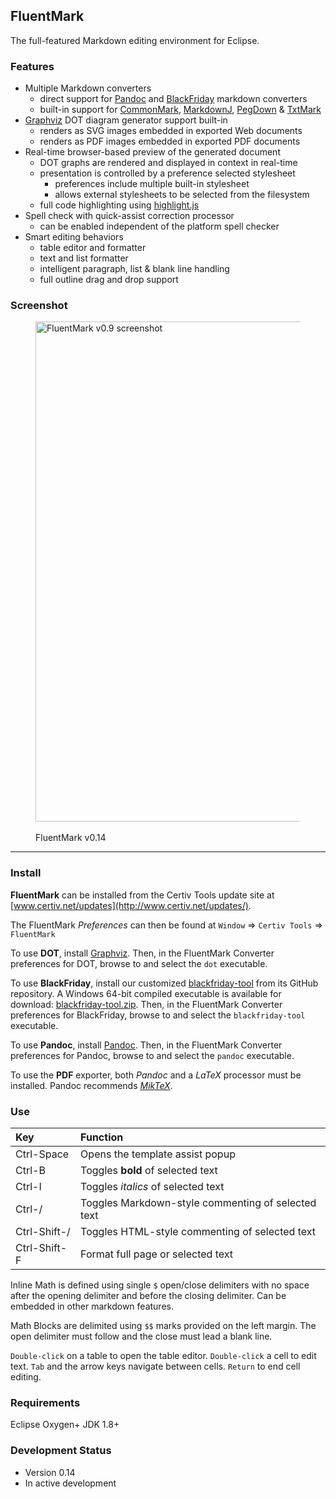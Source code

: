 ## FluentMark

The full-featured Markdown editing environment for Eclipse.

### Features 

+ Multiple Markdown converters
    - direct support for [Pandoc](https://pandoc.org) and
      [BlackFriday](https://github.com/russross/blackfriday) markdown converters
    - built-in support for [CommonMark](https://github.com/jgm/CommonMark),
      [MarkdownJ](https://github.com/myabc/markdownj), 
      [PegDown](https://github.com/sirthias/pegdown) &
      [TxtMark](https://github.com/rjeschke/txtmark)
+ [Graphviz](http://www.graphviz.org/) DOT diagram generator support built-in
    - renders as SVG images embedded in exported Web documents
    - renders as PDF images embedded in exported PDF documents
+ Real-time browser-based preview of the generated document
    - DOT graphs are rendered and displayed in context in real-time
    - presentation is controlled by a preference selected stylesheet
        + preferences include multiple built-in stylesheet
        + allows external stylesheets to be selected from the filesystem
    - full code highlighting using [highlight.js](https://highlightjs.org/)
+ Spell check with quick-assist correction processor
    - can be enabled independent of the platform spell checker
+ Smart editing behaviors
    - table editor and formatter
    - text and list formatter
    - intelligent paragraph, list & blank line handling
    - full outline drag and drop support

### Screenshot

<figure>
<a href="http://www.certiv.net/updates/net.certiv.fluentmark.site/ScreenShot-0.9.png">
	<img src="http://www.certiv.net/updates/net.certiv.fluentmark.site/ScreenShot-0.9.png"
		alt="FluentMark v0.9 screenshot" width="800"></a><br/><br/>
	<figcaption>FluentMark v0.14</figcaption>
</figure>

---

### Install

**FluentMark** can be installed from the Certiv Tools update site at [www.certiv.net/updates](http://www.certiv.net/updates/).

The FluentMark _Preferences_ can then be found at `Window` => `Certiv Tools` => `FluentMark`  

To use **DOT**, install [Graphviz](http://www.graphviz.org/download.php). Then, in 
the FluentMark Converter preferences for DOT, browse to and select the `dot` executable. 


To use **BlackFriday**, install our customized [blackfriday-tool](https://github.com/grosenberg/blackfriday-tool) 
from its GitHub repository. A Windows 64-bit compiled executable is available for 
download: [blackfriday-tool.zip](http://www.certiv.net/updates/net.certiv.fluentmark.site/blackfriday-tool.zip). 
Then, in the FluentMark Converter preferences for BlackFriday, browse to and select 
the `blackfriday-tool` executable.

To use **Pandoc**, install [Pandoc](https://pandoc.org). Then, in the FluentMark 
Converter preferences for Pandoc, browse to and select the `pandoc` executable.

To use the **PDF** exporter, both *Pandoc* and a _LaTeX_ processor must be installed. 
Pandoc recommends [*MikTeX*](https://miktex.org/).

### Use

|Key         |Function                                          |
|:-----------|:-------------------------------------------------|
|Ctrl-Space  |Opens the template assist popup                   |
|Ctrl-B      |Toggles **bold** of selected text                 |
|Ctrl-I      |Toggles _italics_ of selected text                |
|Ctrl-/      |Toggles Markdown-style commenting of selected text|
|Ctrl-Shift-/|Toggles HTML-style commenting of selected text    |
|Ctrl-Shift-F|Format full page or selected text                 |

Inline Math is defined using single `$` open/close delimiters with no space after 
the opening delimiter and before the closing delimiter. Can be embedded in other 
markdown features.

Math Blocks are delimited using `$$` marks provided on the left margin.  The open 
delimiter must follow and the close must lead a blank line.

`Double-click` on a table to open the table editor. `Double-click` a cell to edit 
text. `Tab` and the arrow keys navigate between cells. `Return` to end cell editing.

### Requirements

Eclipse Oxygen+ JDK 1.8+

### Development Status

- Version 0.14
- In active development

